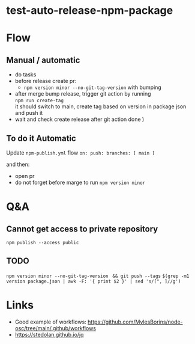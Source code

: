 # test-auto-release-npm-package


# Flow

## Manual / automatic

- do tasks
- before release create pr:
  - `npm version minor --no-git-tag-version` with bumping
- after merge bump release, trigger git action by running \
`npm run create-tag` \
it should switch to main, create tag based on version in package json and push it
- wait and check create release after git action done )

## To do it Automatic

Update `npm-publish.yml` flow `on: push: branches: [ main ]`

and then:
- open pr
- do not forget before marge to run `npm version minor` 

# Q&A

## Cannot get access to private repository

`npm publish --access public`

## TODO
`npm version minor --no-git-tag-version`
` && git push --tags`
`$(grep -m1 version package.json | awk -F: '{ print $2 }' | sed 's/[", ]//g')`

# Links

- Good example of workflows: https://github.com/MylesBorins/node-osc/tree/main/.github/workflows
- https://stedolan.github.io/jq
